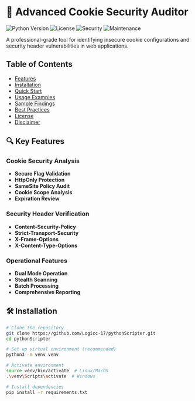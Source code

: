 # 🍪 Advanced Cookie Security Auditor

![Python Version](https://img.shields.io/badge/python-3.8%2B-blue)
![License](https://img.shields.io/badge/license-MIT-green)
![Security](https://img.shields.io/badge/security-tool-red)
![Maintenance](https://img.shields.io/badge/maintenance-active-brightgreen)

A professional-grade tool for identifying insecure cookie configurations and security header vulnerabilities in web applications.

## Table of Contents
- [Features](#-key-features)
- [Installation](#-installation)
- [Quick Start](#-quick-start)
- [Usage Examples](#-usage-examples)
- [Sample Findings](#-sample-findings)
- [Best Practices](#-best-practices-detected)
- [License](#-license)
- [Disclaimer](#-disclaimer)

## 🔍 Key Features

### Cookie Security Analysis
- **Secure Flag Validation**
- **HttpOnly Protection**
- **SameSite Policy Audit**
- **Cookie Scope Analysis**
- **Expiration Review**

### Security Header Verification
- **Content-Security-Policy**
- **Strict-Transport-Security**
- **X-Frame-Options**
- **X-Content-Type-Options**

### Operational Features
- **Dual Mode Operation**
- **Stealth Scanning**
- **Batch Processing**
- **Comprehensive Reporting**

## 🛠 Installation

```bash
# Clone the repository
git clone https://github.com/Logicc-17/pythonScripter.git
cd pythonScripter

# Set up virtual environment (recommended)
python3 -m venv venv

# Activate environment
source venv/bin/activate  # Linux/MacOS
.\venv\Scripts\activate  # Windows

# Install dependencies
pip install -r requirements.txt
